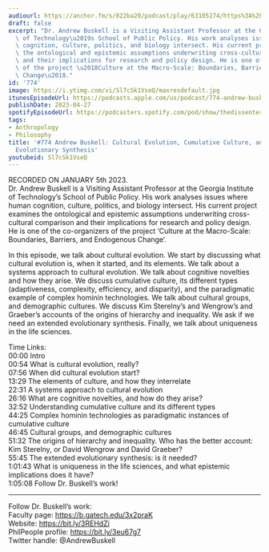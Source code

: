 ```yaml
---
audiourl: https://anchor.fm/s/822ba20/podcast/play/63105274/https%3A%2F%2Fd3ctxlq1ktw2nl.cloudfront.net%2Fstaging%2F2023-0-5%2F3fb07a75-699f-7025-0361-c8a197786d38.m4a
draft: false
excerpt: "Dr. Andrew Buskell is a Visiting Assistant Professor at the Georgia Institute\
  \ of Technology\u2019s School of Public Policy. His work analyses issues where human\
  \ cognition, culture, politics, and biology intersect. His current project examines\
  \ the ontological and epistemic assumptions underwriting cross-cultural comparison\
  \ and their implications for research and policy design. He is one of the co-organizers\
  \ of the project \u2018Culture at the Macro-Scale: Boundaries, Barriers, and Endogenous\
  \ Change\u2018."
id: '774'
image: https://i.ytimg.com/vi/Sl7cSk1VseQ/maxresdefault.jpg
itunesEpisodeUrl: https://podcasts.apple.com/us/podcast/774-andrew-buskell-cultural-evolution-cumulative-culture/id1451347236?i=1000610919764&uo=4
publishDate: 2023-04-27
spotifyEpisodeUrl: https://podcasters.spotify.com/pod/show/thedissenter/episodes/774-Andrew-Buskell-Cultural-Evolution--Cumulative-Culture--and-the-Extended-Evolutionary-Synthesis-e1t4apq
tags:
- Anthropology
- Philosophy
title: '#774 Andrew Buskell: Cultural Evolution, Cumulative Culture, and the Extended
  Evolutionary Synthesis'
youtubeid: Sl7cSk1VseQ
---
```

<div class="timelinks">

RECORDED ON JANUARY 5th 2023.  
Dr. Andrew Buskell is a Visiting Assistant Professor at the Georgia Institute of Technology’s School of Public Policy. His work analyses issues where human cognition, culture, politics, and biology intersect. His current project examines the ontological and epistemic assumptions underwriting cross-cultural comparison and their implications for research and policy design. He is one of the co-organizers of the project ‘Culture at the Macro-Scale: Boundaries, Barriers, and Endogenous Change‘.

In this episode, we talk about cultural evolution. We start by discussing what cultural evolution is, when it started, and its elements. We talk about a systems approach to cultural evolution. We talk about cognitive novelties and how they arise. We discuss cumulative culture, its different types (adaptiveness, complexity, efficiency, and disparity), and the paradigmatic example of complex hominin technologies. We talk about cultural groups, and demographic cultures. We discuss Kim Sterelny’s and Wengrow’s and Graeber’s accounts of the origins of hierarchy and inequality. We ask if we need an extended evolutionary synthesis. Finally, we talk about uniqueness in the life sciences.

Time Links:  
<time>00:00</time> Intro  
<time>00:54</time> What is cultural evolution, really?  
<time>07:56</time> When did cultural evolution start?  
<time>13:29</time> The elements of culture, and how they interrelate  
<time>22:31</time> A systems approach to cultural evolution  
<time>26:16</time> What are cognitive novelties, and how do they arise?  
<time>32:52</time> Understanding cumulative culture and its different types  
<time>44:25</time> Complex hominin technologies as paradigmatic instances of cumulative culture  
<time>46:45</time> Cultural groups, and demographic cultures  
<time>51:32</time> The origins of hierarchy and inequality. Who has the better account: Kim Sterelny, or David Wengrow and David Graeber?  
<time>55:45</time> The extended evolutionary synthesis: is it needed?  
<time>1:01:43</time> What is uniqueness in the life sciences, and what epistemic implications does it have?  
<time>1:05:08</time> Follow Dr. Buskell’s work!

---

Follow Dr. Buskell’s work:  
Faculty page: https://b.gatech.edu/3x2praK  
Website: https://bit.ly/3REHdZi  
PhilPeople profile: https://bit.ly/3eu67g7  
Twitter handle: @AndrewBuskell
</div>

